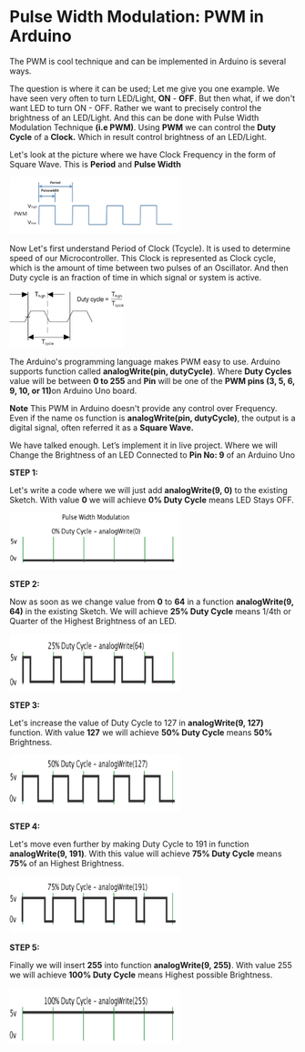 # Pulse Width Modulation: PWM in Arduino
<p>The PWM is cool technique and can be implemented in Arduino is several ways.</p>

<p>The question is where it can be used; Let me give you one example. We have seen very often to turn LED/Light, <b>ON</b> - <b>OFF</b>. But then what, if we don't want LED to turn ON - OFF. Rather we want to precisely control the brightness of an LED/Light. And this can be done with Pulse Width Modulation Technique <b>(i.e PWM)</b>. Using <b>PWM</b> we can control the <b>Duty Cycle</b> of a <b>Clock.</b> Which in result control brightness of an LED/Light.</p>

<p>Let's look at the picture where we have Clock Frequency in the form of Square Wave. This is <b>Period</b> and <b>Pulse Width</b></p>
<img src="https://github.com/binaryupdates/Arduino-PWM/blob/master/pwm_1.png" alt="display this" width=300 height=100 >

<p>Now Let's first understand Period of Clock (Tcycle). It is used to determine speed of our Microcontroller. This Clock is represented as Clock cycle, which is the amount of time between two pulses of an Oscillator. And then Duty cycle is an fraction of time in which signal or system is active.</p>
<img src="https://github.com/binaryupdates/Arduino-PWM/blob/master/clock_period.png" alt="display this" width=200 height=100 >

The Arduino's programming language makes PWM easy to use. Arduino supports function called <b>analogWrite(pin, dutyCycle)</b>. Where <b>Duty Cycles</b> value will be between <b>0 to 255</b> and <b>Pin</b> will be one of the <b>PWM pins (3, 5, 6, 9, 10, or 11)</b>on Arduino Uno board. 

<b>Note</b>
This PWM in Arduino doesn't provide any control over Frequency. Even if the name os function is <b>analogWrite(pin, dutyCycle)</b>, the output is a digital signal, often referred it as a <b>Square Wave.</b>

We have talked enough. Let’s implement it in live project. Where we will Change the Brightness of an LED Connected to <b>Pin No: 9</b> of an Arduino Uno

<b>STEP 1:</b>
<p>Let's write a code where we will just add <b>analogWrite(9, 0)</b> to the existing Sketch. With value <b>0</b> we will achieve <b>0% Duty Cycle</b> means LED Stays OFF.</p>

<img src="https://github.com/binaryupdates/Arduino-PWM/blob/master/step1.gif" alt="display this" width=300 height=100 >


<b>STEP 2:</b>
<p>Now as soon as we change value from <b>0</b> to <b>64</b> in a function <b>analogWrite(9, 64)</b> in the existing Sketch. We will achieve <b>25% Duty Cycle</b> means 1/4th or Quarter of the Highest Brightness of an LED.</p>
<img src="https://github.com/binaryupdates/Arduino-PWM/blob/master/step2.gif" alt="display this" width=300 height=100 >


<b>STEP 3:</b>
<p>Let's increase the value of Duty Cycle to 127 in <b>analogWrite(9, 127)</b> function. With value <b>127</b> we will achieve <b>50% Duty Cycle</b> means <b>50%</b> Brightness.</p>
<img src="https://github.com/binaryupdates/Arduino-PWM/blob/master/step3.gif" alt="display this" width=300 height=100 >


<b>STEP 4:</b>
<p>Let's move even further by making Duty Cycle to 191 in function <b>analogWrite(9, 191)</b>. With this value will achieve <b>75% Duty Cycle</b> means <b>75% </b> of an Highest Brightness.</p>
<img src="https://github.com/binaryupdates/Arduino-PWM/blob/master/step4.gif" alt="display this" width=300 height=100 >


<b>STEP 5:</b>
<p>Finally we will insert <b>255</b> into function <b>analogWrite(9, 255)</b>. With value 255 we will achieve <b>100% Duty Cycle</b> means Highest possible Brightness.</p>
<img src="https://github.com/binaryupdates/Arduino-PWM/blob/master/step5.gif" alt="display this" width=300 height=100 >




